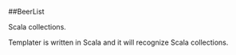 ##BeerList

Scala collections.

Templater is written in Scala and it will recognize Scala collections.

